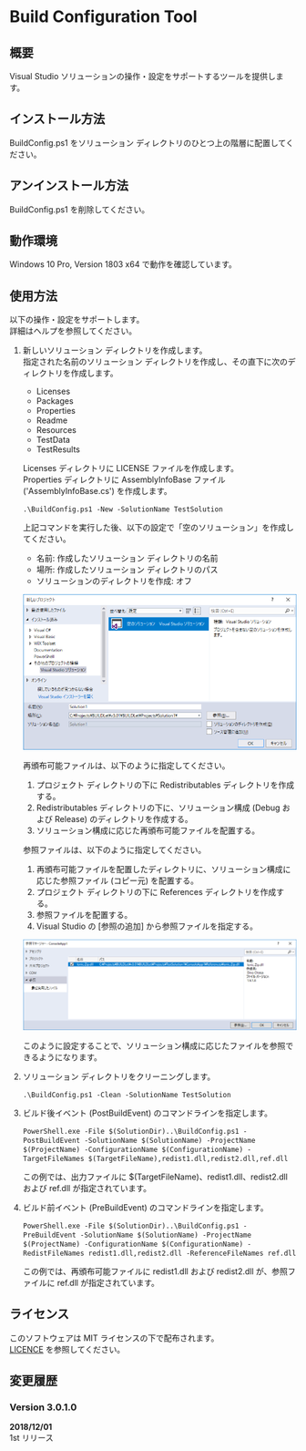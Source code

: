 Build Configuration Tool
========================

概要
----
Visual Studio ソリューションの操作・設定をサポートするツールを提供します。


インストール方法
----------------
BuildConfig.ps1 をソリューション ディレクトリのひとつ上の階層に配置してください。  


アンインストール方法
--------------------
BuildConfig.ps1 を削除してください。


動作環境
--------
Windows 10 Pro, Version 1803 x64 で動作を確認しています。


使用方法
--------
以下の操作・設定をサポートします。  
詳細はヘルプを参照してください。

1. 新しいソリューション ディレクトリを作成します。  
   指定された名前のソリューション ディレクトリを作成し、その直下に次のディレクトリを作成します。

    - Licenses
    - Packages
    - Properties
    - Readme
    - Resources
    - TestData
    - TestResults

   Licenses ディレクトリに LICENSE ファイルを作成します。  
   Properties ディレクトリに AssemblyInfoBase ファイル ('AssemblyInfoBase.cs') を作成します。

   ```powershell:sample
   .\BuildConfig.ps1 -New -SolutionName TestSolution
   ```

   上記コマンドを実行した後、以下の設定で「空のソリューション」を作成してください。

   - 名前: 作成したソリューション ディレクトリの名前
   - 場所: 作成したソリューション ディレクトリのパス
   - ソリューションのディレクトリを作成: オフ

   ![新しいプロジェクト](./images/NewSolution.png)

   再頒布可能ファイルは、以下のように指定してください。
   
   1. プロジェクト ディレクトリの下に Redistributables ディレクトリを作成する。
   2. Redistributables ディレクトリの下に、ソリューション構成 (Debug および Release) のディレクトリを作成する。
   3. ソリューション構成に応じた再頒布可能ファイルを配置する。

   参照ファイルは、以下のように指定してください。

   1. 再頒布可能ファイルを配置したディレクトリに、ソリューション構成に応じた参照ファイル (コピー元) を配置する。
   2. プロジェクト ディレクトリの下に References ディレクトリを作成する。
   2. 参照ファイルを配置する。
   3. Visual Studio の [参照の追加] から参照ファイルを指定する。

   ![参照の追加](./images/AddReference.png)

   このように設定することで、ソリューション構成に応じたファイルを参照できるようになります。

2. ソリューション ディレクトリをクリーニングします。

   ```powershell:sample
   .\BuildConfig.ps1 -Clean -SolutionName TestSolution
   ```

3. ビルド後イベント (PostBuildEvent) のコマンドラインを指定します。

   ```powershell:sample
   PowerShell.exe -File $(SolutionDir)..\BuildConfig.ps1 -PostBuildEvent -SolutionName $(SolutionName) -ProjectName $(ProjectName) -ConfigurationName $(ConfigurationName) -TargetFileNames $(TargetFileName),redist1.dll,redist2.dll,ref.dll
   ```

   この例では、出力ファイルに $(TargetFileName)、redist1.dll、redist2.dll および ref.dll が指定されています。

4. ビルド前イベント (PreBuildEvent) のコマンドラインを指定します。

   ```powershell:sample
   PowerShell.exe -File $(SolutionDir)..\BuildConfig.ps1 -PreBuildEvent -SolutionName $(SolutionName) -ProjectName $(ProjectName) -ConfigurationName $(ConfigurationName) -RedistFileNames redist1.dll,redist2.dll -ReferenceFileNames ref.dll
   ```

   この例では、再頒布可能ファイルに redist1.dll および redist2.dll が、参照ファイルに ref.dll が指定されています。

ライセンス
----------
このソフトウェアは MIT ライセンスの下で配布されます。  
[LICENCE](/LICENSE "LICENSE") を参照してください。


変更履歴
--------
### Version 3.0.1.0
**2018/12/01**  
1st リリース
